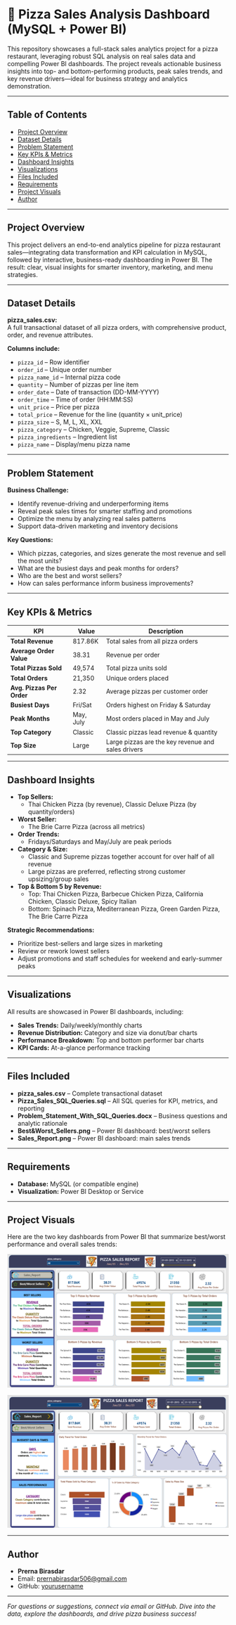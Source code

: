 # 🍕 Pizza Sales Analysis Dashboard (MySQL + Power BI)

This repository showcases a full-stack sales analytics project for a pizza restaurant, leveraging robust SQL analysis on real sales data and compelling Power BI dashboards. The project reveals actionable business insights into top- and bottom-performing products, peak sales trends, and key revenue drivers—ideal for business strategy and analytics demonstration.

---

## Table of Contents

- [Project Overview](#project-overview)
- [Dataset Details](#dataset-details)
- [Problem Statement](#problem-statement)
- [Key KPIs & Metrics](#key-kpis--metrics)
- [Dashboard Insights](#dashboard-insights)
- [Visualizations](#visualizations)
- [Files Included](#files-included)
- [Requirements](#requirements)
- [Project Visuals](#project-visuals)
- [Author](#author)

---

## Project Overview

This project delivers an end-to-end analytics pipeline for pizza restaurant sales—integrating data transformation and KPI calculation in MySQL, followed by interactive, business-ready dashboarding in Power BI. The result: clear, visual insights for smarter inventory, marketing, and menu strategies.

---

## Dataset Details

**pizza_sales.csv:**  
A full transactional dataset of all pizza orders, with comprehensive product, order, and revenue attributes.

**Columns include:**
- `pizza_id` – Row identifier  
- `order_id` – Unique order number  
- `pizza_name_id` – Internal pizza code  
- `quantity` – Number of pizzas per line item  
- `order_date` – Date of transaction (DD-MM-YYYY)  
- `order_time` – Time of order (HH:MM:SS)  
- `unit_price` – Price per pizza  
- `total_price` – Revenue for the line (quantity × unit_price)  
- `pizza_size` – S, M, L, XL, XXL  
- `pizza_category` – Chicken, Veggie, Supreme, Classic  
- `pizza_ingredients` – Ingredient list  
- `pizza_name` – Display/menu pizza name  

---

## Problem Statement

**Business Challenge:**  
- Identify revenue-driving and underperforming items  
- Reveal peak sales times for smarter staffing and promotions  
- Optimize the menu by analyzing real sales patterns  
- Support data-driven marketing and inventory decisions  

**Key Questions:**  
- Which pizzas, categories, and sizes generate the most revenue and sell the most units?  
- What are the busiest days and peak months for orders?  
- Who are the best and worst sellers?  
- How can sales performance inform business improvements?  

---

## Key KPIs & Metrics

| KPI                       | Value      | Description                                               |
|---------------------------|------------|-----------------------------------------------------------|
| **Total Revenue**         | 817.86K    | Total sales from all pizza orders                         |
| **Average Order Value**   | 38.31      | Revenue per order                                         |
| **Total Pizzas Sold**     | 49,574     | Total pizza units sold                                    |
| **Total Orders**          | 21,350     | Unique orders placed                                      |
| **Avg. Pizzas Per Order** | 2.32       | Average pizzas per customer order                         |
| **Busiest Days**          | Fri/Sat    | Orders highest on Friday & Saturday                       |
| **Peak Months**           | May, July  | Most orders placed in May and July                        |
| **Top Category**          | Classic    | Classic pizzas lead revenue & quantity                    |
| **Top Size**              | Large      | Large pizzas are the key revenue and sales drivers        |

---

## Dashboard Insights

- **Top Sellers:**  
  - Thai Chicken Pizza (by revenue), Classic Deluxe Pizza (by quantity/orders)
- **Worst Seller:**  
  - The Brie Carre Pizza (across all metrics)
- **Order Trends:**  
  - Fridays/Saturdays and May/July are peak periods
- **Category & Size:**  
  - Classic and Supreme pizzas together account for over half of all revenue  
  - Large pizzas are preferred, reflecting strong customer upsizing/group sales
- **Top & Bottom 5 by Revenue:**  
  - Top: Thai Chicken Pizza, Barbecue Chicken Pizza, California Chicken, Classic Deluxe, Spicy Italian  
  - Bottom: Spinach Pizza, Mediterranean Pizza, Green Garden Pizza, The Brie Carre Pizza

**Strategic Recommendations:**  
- Prioritize best-sellers and large sizes in marketing  
- Review or rework lowest sellers  
- Adjust promotions and staff schedules for weekend and early-summer peaks  

---

## Visualizations

All results are showcased in Power BI dashboards, including:
- **Sales Trends:** Daily/weekly/monthly charts
- **Revenue Distribution:** Category and size via donut/bar charts
- **Performance Breakdown:** Top and bottom performer bar charts
- **KPI Cards:** At-a-glance performance tracking

---

## Files Included

- **pizza_sales.csv** – Complete transactional dataset  
- **Pizza_Sales_SQL_Queries.sql** – All SQL queries for KPI, metrics, and reporting  
- **Problem_Statement_With_SQL_Queries.docx** – Business questions and analytic rationale  
- **Best&Worst_Sellers.png** – Power BI dashboard: best/worst sellers  
- **Sales_Report.png** – Power BI dashboard: main sales trends  

---

## Requirements

- **Database:** MySQL (or compatible engine)
- **Visualization:** Power BI Desktop or Service

---

## Project Visuals

Here are the two key dashboards from Power BI that summarize best/worst performance and overall sales trends:

![Best & Worst Sellers Dashboard](Best&Worst_Sellers.png)

![Sales Report Dashboard](Sales_Report.png)

---

## Author

- **Prerna Birasdar**  
- Email: prernabirasdar506@gmail.com 
- GitHub: [yourusername](https://github.com/yourusername)

---


*For questions or suggestions, connect via email or GitHub. Dive into the data, explore the dashboards, and drive pizza business success!*
